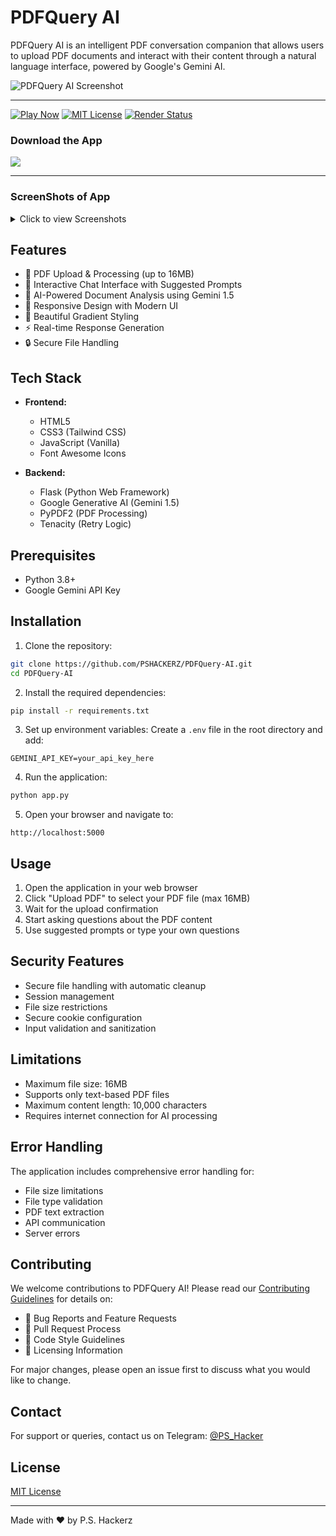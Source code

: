 # PDFQuery AI

PDFQuery AI is an intelligent PDF conversation companion that allows users to upload PDF documents and interact with their content through a natural language interface, powered by Google's Gemini AI.

![PDFQuery AI Screenshot](https://i.postimg.cc/zv2JmgqJ/icon.png)

---



[![Play Now](https://img.shields.io/badge/Play%20Now-Live%20Demo-blue)](https://pdfquery-ai.onrender.com)
[![MIT License](https://img.shields.io/badge/License-MIT-green.svg)](https://choosealicense.com/licenses/mit/)
[![Render Status](https://img.shields.io/badge/render-deployed-brightgreen)](https://pdfquery-ai.onrender.com)




### Download the App

<a href="https://www.amazon.com/dp/B0DV3L885L/">
    <img src="https://static.itch.io/images/store_badges/amazon.png" 
         srcset="https://static.itch.io/images/store_badges/amazon.png 1x, https://static.itch.io/images/store_badges/amazon@2x.png 2x">
</a>

---

### ScreenShots of App
<details>
  <summary>Click to view Screenshots</summary>
  <img src="https://i.postimg.cc/bJWZbW20/1.png" width="500">
  <img src="https://i.postimg.cc/QxpF96N5/2.png" width="500">
  <img src="https://i.postimg.cc/dtM70MFw/3.png" width="500">
  <img src="https://i.postimg.cc/cL0rQQ6z/4.png" width="500">
  <img src="https://i.postimg.cc/BZPLsSdm/5.png" width="500">
</details>


## Features

* 📄 PDF Upload & Processing (up to 16MB)
* 💬 Interactive Chat Interface with Suggested Prompts
* 🤖 AI-Powered Document Analysis using Gemini 1.5
* 📱 Responsive Design with Modern UI
* 🎨 Beautiful Gradient Styling
* ⚡ Real-time Response Generation
* 🔒 Secure File Handling

## Tech Stack

* **Frontend:**
  * HTML5
  * CSS3 (Tailwind CSS)
  * JavaScript (Vanilla)
  * Font Awesome Icons

* **Backend:**
  * Flask (Python Web Framework)
  * Google Generative AI (Gemini 1.5)
  * PyPDF2 (PDF Processing)
  * Tenacity (Retry Logic)

## Prerequisites

* Python 3.8+
* Google Gemini API Key

## Installation

1. Clone the repository:
```bash
git clone https://github.com/PSHACKERZ/PDFQuery-AI.git 
cd PDFQuery-AI
```

2. Install the required dependencies:
```bash
pip install -r requirements.txt
```

3. Set up environment variables:
Create a `.env` file in the root directory and add:
```env
GEMINI_API_KEY=your_api_key_here
```

4. Run the application:
```bash
python app.py
```

5. Open your browser and navigate to:
```
http://localhost:5000
```

## Usage

1. Open the application in your web browser
2. Click "Upload PDF" to select your PDF file (max 16MB)
3. Wait for the upload confirmation
4. Start asking questions about the PDF content
5. Use suggested prompts or type your own questions

## Security Features

* Secure file handling with automatic cleanup
* Session management
* File size restrictions
* Secure cookie configuration
* Input validation and sanitization

## Limitations

* Maximum file size: 16MB
* Supports only text-based PDF files
* Maximum content length: 10,000 characters
* Requires internet connection for AI processing

## Error Handling

The application includes comprehensive error handling for:
* File size limitations
* File type validation
* PDF text extraction
* API communication
* Server errors

## Contributing

We welcome contributions to PDFQuery AI! Please read our [Contributing Guidelines](CONTRIBUTING.md) for details on:

* 🐛 Bug Reports and Feature Requests
* 🔀 Pull Request Process
* 📝 Code Style Guidelines
* 📜 Licensing Information

For major changes, please open an issue first to discuss what you would like to change.

## Contact

For support or queries, contact us on Telegram: [@PS_Hacker](https://t.me/PS_Hacker)

## License

[MIT License](LICENSE)

---

Made with ❤️ by P.S. Hackerz
